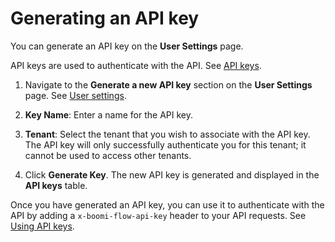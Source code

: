 # Generating an API key

<head>
  <meta name="guidename" content="Flow"/>
  <meta name="context" content="GUID-fab6941c-d8a2-433a-a2f2-6782eb873a02"/>
</head>

You can generate an API key on the **User Settings** page.

API keys are used to authenticate with the API. See [API keys](flo-API_Keys_7c393c4c-2193-40ee-b0aa-ef148c5b423c.md).

1. Navigate to the **Generate a new API key** section on the **User Settings** page. See [User settings](flo-User_Settings_a75df92d-0c13-4468-a57f-4ea66101ccd8.md).

2. **Key Name**: Enter a name for the API key.

3. **Tenant**: Select the tenant that you wish to associate with the API key. The API key will only successfully authenticate you for this tenant; it cannot be used to access other tenants.

4. Click **Generate Key**. The new API key is generated and displayed in the **API keys** table.

Once you have generated an API key, you can use it to authenticate with the API by adding a `x-boomi-flow-api-key` header to your API requests. See [Using API keys](flo-API_Keys_Using_3eb1cca6-8456-4ecd-accc-03769d8b98e4.md).
